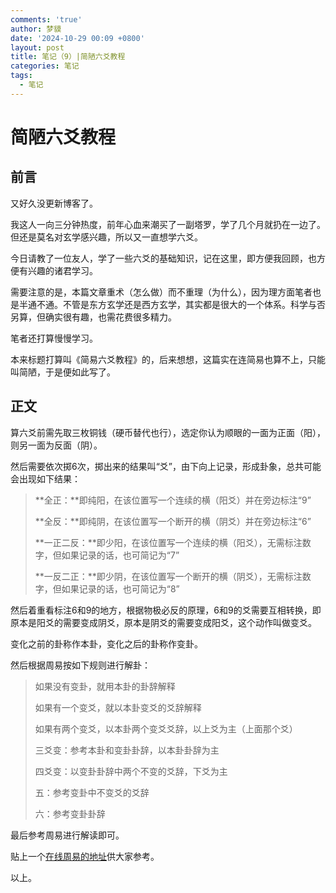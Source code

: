 ```yaml
---
comments: 'true'
author: 梦貘
date: '2024-10-29 00:09 +0800'
layout: post
title: 笔记（9）|简陋六爻教程
categories: 笔记
tags:
  - 笔记
---
```

# 简陋六爻教程

## 前言

又好久没更新博客了。

我这人一向三分钟热度，前年心血来潮买了一副塔罗，学了几个月就扔在一边了。但还是莫名对玄学感兴趣，所以又一直想学六爻。

今日请教了一位友人，学了一些六爻的基础知识，记在这里，即方便我回顾，也方便有兴趣的诸君学习。

需要注意的是，本篇文章重术（怎么做）而不重理（为什么），因为理方面笔者也是半通不通。不管是东方玄学还是西方玄学，其实都是很大的一个体系。科学与否另算，但确实很有趣，也需花费很多精力。

笔者还打算慢慢学习。

本来标题打算叫《简易六爻教程》的，后来想想，这篇实在连简易也算不上，只能叫简陋，于是便如此写了。

## 正文

算六爻前需先取三枚铜钱（硬币替代也行），选定你认为顺眼的一面为正面（阳），则另一面为反面（阴）。

然后需要依次掷6次，掷出来的结果叫“爻”，由下向上记录，形成卦象，总共可能会出现如下结果：

> **全正：**即纯阳，在该位置写一个连续的横（阳爻）并在旁边标注“9”
> 
> **全反：**即纯阴，在该位置写一个断开的横（阴爻）并在旁边标注“6”
> 
> **一正二反：**即少阳，在该位置写一个连续的横（阳爻），无需标注数字，但如果记录的话，也可简记为“7”
> 
> **一反二正：**即少阴，在该位置写一个断开的横（阴爻），无需标注数字，但如果记录的话，也可简记为“8”

然后着重看标注6和9的地方，根据物极必反的原理，6和9的爻需要互相转换，即原本是阳爻的需要变成阴爻，原本是阴爻的需要变成阳爻，这个动作叫做变爻。

变化之前的卦称作本卦，变化之后的卦称作变卦。

然后根据周易按如下规则进行解卦：

> 如果没有变卦，就用本卦的卦辞解释
> 
> 如果有一个变爻，就以本卦变爻的爻辞解释
> 
> 如果有两个变爻，以本卦两个变爻爻辞，以上爻为主（上面那个爻）
> 
> 三爻变：参考本卦和变卦卦辞，以本卦卦辞为主
> 
> 四爻变：以变卦卦辞中两个不变的爻辞，下爻为主
> 
> 五：参考变卦中不变爻的爻辞
> 
> 六：参考变卦卦辞

最后参考周易进行解读即可。

贴上一个[在线周易的地址](http://m.gushufang.com/yijingshuji/baihuayijing/)供大家参考。

以上。
